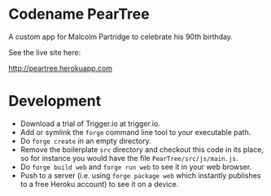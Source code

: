 Codename PearTree
=================

A custom app for Malcolm Partridge to celebrate his 90th birthday.

See the live site here:

http://peartree.herokuapp.com

# Development

- Download a trial of Trigger.io at trigger.io.
- Add or symlink the `forge` command line tool to your executable path.
- Do `forge create` in an empty directory.
- Remove the boilerplate `src` directory and checkout this code in its place, so for instance you would have the file `PearTree/src/js/main.js`.
- Do `forge build web` and `forge run web` to see it in your web browser.
- Push to a server (i.e. using `forge package web` which instantly publishes to a free Heroku account) to see it on a device.